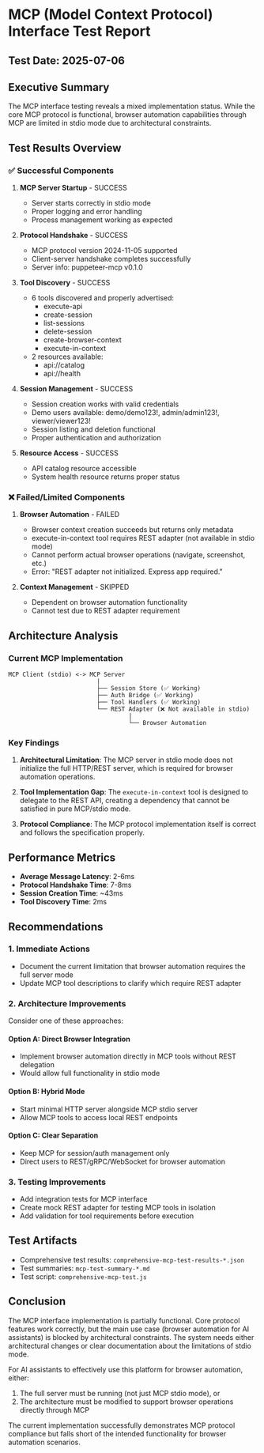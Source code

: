 # MCP (Model Context Protocol) Interface Test Report

## Test Date: 2025-07-06

## Executive Summary

The MCP interface testing reveals a mixed implementation status. While the core MCP protocol is functional, browser automation capabilities through MCP are limited in stdio mode due to architectural constraints.

## Test Results Overview

### ✅ Successful Components

1. **MCP Server Startup** - SUCCESS
   - Server starts correctly in stdio mode
   - Proper logging and error handling
   - Process management working as expected

2. **Protocol Handshake** - SUCCESS
   - MCP protocol version 2024-11-05 supported
   - Client-server handshake completes successfully
   - Server info: puppeteer-mcp v0.1.0

3. **Tool Discovery** - SUCCESS
   - 6 tools discovered and properly advertised:
     - execute-api
     - create-session
     - list-sessions  
     - delete-session
     - create-browser-context
     - execute-in-context
   - 2 resources available:
     - api://catalog
     - api://health

4. **Session Management** - SUCCESS
   - Session creation works with valid credentials
   - Demo users available: demo/demo123!, admin/admin123!, viewer/viewer123!
   - Session listing and deletion functional
   - Proper authentication and authorization

5. **Resource Access** - SUCCESS
   - API catalog resource accessible
   - System health resource returns proper status

### ❌ Failed/Limited Components

1. **Browser Automation** - FAILED
   - Browser context creation succeeds but returns only metadata
   - execute-in-context tool requires REST adapter (not available in stdio mode)
   - Cannot perform actual browser operations (navigate, screenshot, etc.)
   - Error: "REST adapter not initialized. Express app required."

2. **Context Management** - SKIPPED
   - Dependent on browser automation functionality
   - Cannot test due to REST adapter requirement

## Architecture Analysis

### Current MCP Implementation

```
MCP Client (stdio) <-> MCP Server
                         |
                         ├── Session Store (✅ Working)
                         ├── Auth Bridge (✅ Working)
                         ├── Tool Handlers (✅ Working)
                         └── REST Adapter (❌ Not available in stdio)
                                  |
                                  └── Browser Automation
```

### Key Findings

1. **Architectural Limitation**: The MCP server in stdio mode does not initialize the full HTTP/REST server, which is required for browser automation operations.

2. **Tool Implementation Gap**: The `execute-in-context` tool is designed to delegate to the REST API, creating a dependency that cannot be satisfied in pure MCP/stdio mode.

3. **Protocol Compliance**: The MCP protocol implementation itself is correct and follows the specification properly.

## Performance Metrics

- **Average Message Latency**: 2-6ms
- **Protocol Handshake Time**: 7-8ms  
- **Session Creation Time**: ~43ms
- **Tool Discovery Time**: 2ms

## Recommendations

### 1. Immediate Actions

- Document the current limitation that browser automation requires the full server mode
- Update MCP tool descriptions to clarify which require REST adapter

### 2. Architecture Improvements

Consider one of these approaches:

#### Option A: Direct Browser Integration
- Implement browser automation directly in MCP tools without REST delegation
- Would allow full functionality in stdio mode

#### Option B: Hybrid Mode
- Start minimal HTTP server alongside MCP stdio server
- Allow MCP tools to access local REST endpoints

#### Option C: Clear Separation
- Keep MCP for session/auth management only
- Direct users to REST/gRPC/WebSocket for browser automation

### 3. Testing Improvements

- Add integration tests for MCP interface
- Create mock REST adapter for testing MCP tools in isolation
- Add validation for tool requirements before execution

## Test Artifacts

- Comprehensive test results: `comprehensive-mcp-test-results-*.json`
- Test summaries: `mcp-test-summary-*.md`
- Test script: `comprehensive-mcp-test.js`

## Conclusion

The MCP interface implementation is partially functional. Core protocol features work correctly, but the main use case (browser automation for AI assistants) is blocked by architectural constraints. The system needs either architectural changes or clear documentation about the limitations of stdio mode.

For AI assistants to effectively use this platform for browser automation, either:
1. The full server must be running (not just MCP stdio mode), or
2. The architecture must be modified to support browser operations directly through MCP

The current implementation successfully demonstrates MCP protocol compliance but falls short of the intended functionality for browser automation scenarios.